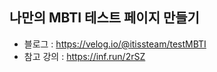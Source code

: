 나만의 MBTI 테스트 페이지 만들기
---------------------------------------
- 블로그 : https://velog.io/@itissteam/testMBTI
- 참고 강의 : https://inf.run/2rSZ